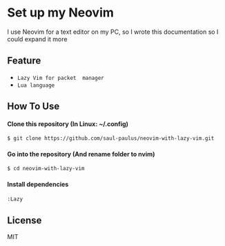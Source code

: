 # Set up my Neovim
  I use Neovim for a text editor on my PC, so I wrote this documentation so I could expand it more
## Feature 
  - `Lazy Vim for packet  manager`
  - `Lua language`

## How To Use

#### Clone this repository (In Linux: ~/.config)
```bash
$ git clone https://github.com/saul-paulus/neovim-with-lazy-vim.git
```
#### Go into the repository (And rename folder to nvim)
```bash
$ cd neovim-with-lazy-vim
```
#### Install dependencies
```bash
:Lazy
```

## License
MIT
